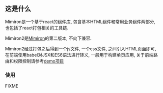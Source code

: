 ## 这是什么

Mimiron是一个基于react的组件库, 包含基本HTML组件和常用业务组件两部分, 也包括了react打包相关的工具链.

Mimiron2是[Mimiron](https://github.com/ctyun/Mimiron)的第二版本, 不向下兼容.

Mimiron2经过打包之后得到一个js文件, 一个css文件, 之间引入HTML页面即可, 在前端使用babel对JSX和ES6语法进行转义, 一般用于构建单页应用, 关于前端路由和权限控制请参考[demo项目](FIXME)

### 使用

FIXME
